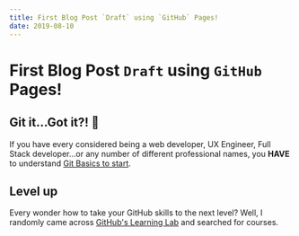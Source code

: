 ```yaml
---
title: First Blog Post `Draft` using `GitHub` Pages!
date: 2019-08-10
---
```


# First Blog Post `Draft` using `GitHub` Pages!

## Git it...Got it?! 🚀

If you have every considered being a web developer, UX Engineer, Full Stack developer...or any number of different
professional names, you **HAVE** to understand [Git Basics to start](https://git-scm.com/book/en/v1/Getting-Started-Git-Basics).

## Level up

Every wonder how to take your GitHub skills to the next level?  Well, I randomly came across [GitHub's Learning Lab](https://lab.github.com/)
and searched for courses.
